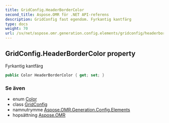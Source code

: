 ```yaml
---
title: GridConfig.HeaderBorderColor
second_title: Aspose.OMR för .NET API-referens
description: GridConfig fast egendom. Fyrkantig kantfärg
type: docs
weight: 70
url: /sv/net/aspose.omr.generation.config.elements/gridconfig/headerbordercolor/
---
```

## GridConfig.HeaderBorderColor property

Fyrkantig kantfärg

```csharp
public Color HeaderBorderColor { get; set; }
```

### Se även

* enum [Color](../../../aspose.omr.generation/color/)
* class [GridConfig](../)
* namnutrymme [Aspose.OMR.Generation.Config.Elements](../../gridconfig/)
* hopsättning [Aspose.OMR](../../../)


